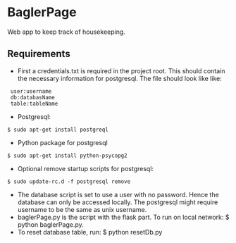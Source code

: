 # BaglerPage
Web app to keep track of housekeeping.
## Requirements
- First a credentials.txt is required in the project root. This should contain the necessary information for postgresql. The file should look like like:
``` 
 user:username
 db:databasName
 table:tableName
```
- Postgresql: 
``` 
$ sudo apt-get install postgreql
```
- Python package for postgresql
``` 
$ sudo apt-get install python-psycopg2
```
- Optional remove startup scripts for postgresql:
``` 
$ sudo update-rc.d -f postgresql remove
```
- The database script is set to use a user with no password. Hence the database can only be accessed locally. The postgresql might require username to be the same as unix username.
- baglerPage.py is the script with the flask part. To run on local network: $ python baglerPage.py.
- To reset database table, run: $ python resetDb.py
